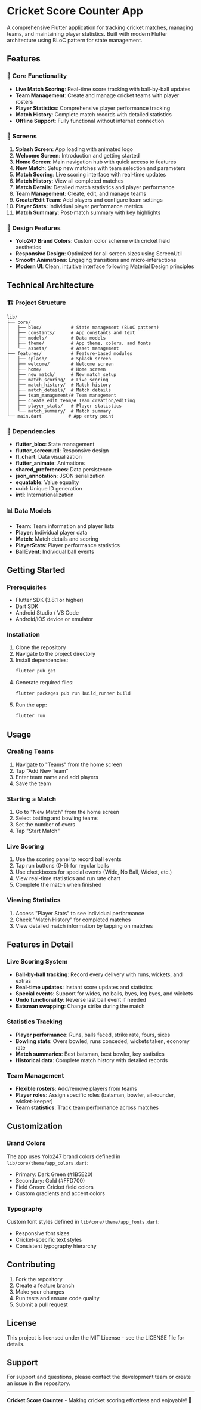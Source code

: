 # Cricket Score Counter App

A comprehensive Flutter application for tracking cricket matches, managing teams, and maintaining player statistics. Built with modern Flutter architecture using BLoC pattern for state management.

## Features

### 🏏 Core Functionality
- **Live Match Scoring**: Real-time score tracking with ball-by-ball updates
- **Team Management**: Create and manage cricket teams with player rosters
- **Player Statistics**: Comprehensive player performance tracking
- **Match History**: Complete match records with detailed statistics
- **Offline Support**: Fully functional without internet connection

### 📱 Screens
1. **Splash Screen**: App loading with animated logo
2. **Welcome Screen**: Introduction and getting started
3. **Home Screen**: Main navigation hub with quick access to features
4. **New Match**: Setup new matches with team selection and parameters
5. **Match Scoring**: Live scoring interface with real-time updates
6. **Match History**: View all completed matches
7. **Match Details**: Detailed match statistics and player performance
8. **Team Management**: Create, edit, and manage teams
9. **Create/Edit Team**: Add players and configure team settings
10. **Player Stats**: Individual player performance metrics
11. **Match Summary**: Post-match summary with key highlights

### 🎨 Design Features
- **Yolo247 Brand Colors**: Custom color scheme with cricket field aesthetics
- **Responsive Design**: Optimized for all screen sizes using ScreenUtil
- **Smooth Animations**: Engaging transitions and micro-interactions
- **Modern UI**: Clean, intuitive interface following Material Design principles

## Technical Architecture

### 🏗️ Project Structure
```
lib/
├── core/
│   ├── bloc/           # State management (BLoC pattern)
│   ├── constants/      # App constants and text
│   ├── models/         # Data models
│   ├── theme/          # App theme, colors, and fonts
│   └── assets/         # Asset management
├── features/           # Feature-based modules
│   ├── splash/         # Splash screen
│   ├── welcome/        # Welcome screen
│   ├── home/           # Home screen
│   ├── new_match/      # New match setup
│   ├── match_scoring/  # Live scoring
│   ├── match_history/  # Match history
│   ├── match_details/  # Match details
│   ├── team_management/# Team management
│   ├── create_edit_team/# Team creation/editing
│   ├── player_stats/   # Player statistics
│   └── match_summary/  # Match summary
└── main.dart          # App entry point
```

### 🔧 Dependencies
- **flutter_bloc**: State management
- **flutter_screenutil**: Responsive design
- **fl_chart**: Data visualization
- **flutter_animate**: Animations
- **shared_preferences**: Data persistence
- **json_annotation**: JSON serialization
- **equatable**: Value equality
- **uuid**: Unique ID generation
- **intl**: Internationalization

### 📊 Data Models
- **Team**: Team information and player lists
- **Player**: Individual player data
- **Match**: Match details and scoring
- **PlayerStats**: Player performance statistics
- **BallEvent**: Individual ball events

## Getting Started

### Prerequisites
- Flutter SDK (3.8.1 or higher)
- Dart SDK
- Android Studio / VS Code
- Android/iOS device or emulator

### Installation
1. Clone the repository
2. Navigate to the project directory
3. Install dependencies:
   ```bash
   flutter pub get
   ```
4. Generate required files:
   ```bash
   flutter packages pub run build_runner build
   ```
5. Run the app:
   ```bash
   flutter run
   ```

## Usage

### Creating Teams
1. Navigate to "Teams" from the home screen
2. Tap "Add New Team"
3. Enter team name and add players
4. Save the team

### Starting a Match
1. Go to "New Match" from the home screen
2. Select batting and bowling teams
3. Set the number of overs
4. Tap "Start Match"

### Live Scoring
1. Use the scoring panel to record ball events
2. Tap run buttons (0-6) for regular balls
3. Use checkboxes for special events (Wide, No Ball, Wicket, etc.)
4. View real-time statistics and run rate chart
5. Complete the match when finished

### Viewing Statistics
1. Access "Player Stats" to see individual performance
2. Check "Match History" for completed matches
3. View detailed match information by tapping on matches

## Features in Detail

### Live Scoring System
- **Ball-by-ball tracking**: Record every delivery with runs, wickets, and extras
- **Real-time updates**: Instant score updates and statistics
- **Special events**: Support for wides, no balls, byes, leg byes, and wickets
- **Undo functionality**: Reverse last ball event if needed
- **Batsman swapping**: Change strike during the match

### Statistics Tracking
- **Player performance**: Runs, balls faced, strike rate, fours, sixes
- **Bowling stats**: Overs bowled, runs conceded, wickets taken, economy rate
- **Match summaries**: Best batsman, best bowler, key statistics
- **Historical data**: Complete match history with detailed records

### Team Management
- **Flexible rosters**: Add/remove players from teams
- **Player roles**: Assign specific roles (batsman, bowler, all-rounder, wicket-keeper)
- **Team statistics**: Track team performance across matches

## Customization

### Brand Colors
The app uses Yolo247 brand colors defined in `lib/core/theme/app_colors.dart`:
- Primary: Dark Green (#1B5E20)
- Secondary: Gold (#FFD700)
- Field Green: Cricket field colors
- Custom gradients and accent colors

### Typography
Custom font styles defined in `lib/core/theme/app_fonts.dart`:
- Responsive font sizes
- Cricket-specific text styles
- Consistent typography hierarchy

## Contributing

1. Fork the repository
2. Create a feature branch
3. Make your changes
4. Run tests and ensure code quality
5. Submit a pull request

## License

This project is licensed under the MIT License - see the LICENSE file for details.

## Support

For support and questions, please contact the development team or create an issue in the repository.

---

**Cricket Score Counter** - Making cricket scoring effortless and enjoyable! 🏏